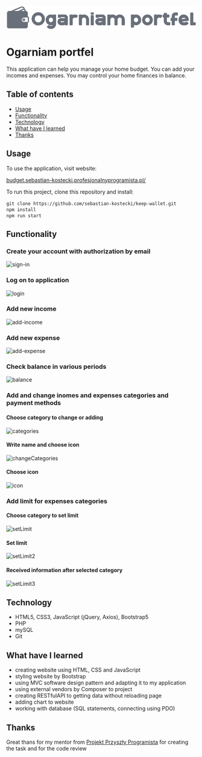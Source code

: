 ![title](public/img/title.png)
# Ogarniam portfel
This application can help you manage your home budget. You can add your incomes and expenses. You may control your home finances in balance.
## Table of contents
- [Usage](#usage)
- [Functionality](#functionality)
- [Technology](#technology)
- [What have I learned](#what-have-i-learned)
- [Thanks](#thanks)

## Usage
To use the application, visit website:

[budget.sebastian-kostecki.profesjonalnyprogramista.pl/](https://budget.sebastian-kostecki.profesjonalnyprogramista.pl/)


To run this project, clone this repository and install:
```
git clone https://github.com/sebastian-kostecki/keep-wallet.git
npm install
npm run start
```
## Functionality
### Create your account with authorization by email
![sign-in](https://user-images.githubusercontent.com/90949880/168167932-6c4bd743-143d-4b41-8349-aa96691c9a9b.jpg)

### Log on to application
![login](https://user-images.githubusercontent.com/90949880/168168335-1b829fd5-f37b-40ac-b6d9-041f1d8947a8.jpg)

### Add new income
![add-income](https://user-images.githubusercontent.com/90949880/168168413-a3686d0b-f5d8-422f-907d-a33a596c2f4b.jpg)

### Add new expense
![add-expense](https://user-images.githubusercontent.com/90949880/168168632-da414d7b-069b-4f5d-9b40-66c0b431f2f8.jpg)

### Check balance in various periods
![balance](https://user-images.githubusercontent.com/90949880/168168732-752ba626-45d8-4ef3-8ff2-4f0370f9ccb4.jpg)

### Add and change inomes and expenses categories and payment methods
#### Choose category to change or adding
![categories](https://user-images.githubusercontent.com/90949880/168168861-0ae3fa74-6164-4202-844d-f41d8a7dc476.jpg)
#### Write name and choose icon
![changeCategories](https://user-images.githubusercontent.com/90949880/168169322-603a10b1-31a2-4e48-88ba-1f5cca74a5db.jpg)
#### Choose icon
![icon](https://user-images.githubusercontent.com/90949880/168169340-fc0e3fdd-03e7-4a88-a522-0865937abe77.jpg)

### Add limit for expenses categories
#### Choose category to set limit
![setLimit](https://user-images.githubusercontent.com/90949880/168168985-18473a2a-916a-431e-bb30-3c0658e4d572.jpg)
#### Set limit
![setLimit2](https://user-images.githubusercontent.com/90949880/168169005-6c5c147d-c66d-4691-bac1-3953a337737f.jpg)
#### Received information after selected category
![setLimit3](https://user-images.githubusercontent.com/90949880/168169765-5072a76e-a1fc-4392-8425-84072d1bd3dc.jpg)

## Technology
- HTML5, CSS3, JavaScript (jQuery, Axios), Bootstrap5
- PHP
- mySQL
- Git

## What have I learned
- creating website using HTML, CSS and JavaScript
- styling website by Bootstrap
- using MVC software design pattern and adapting it to my application
- using external vendors by Composer to project
- creating RESTfulAPI to getting data without reloading page
- adding chart to website
- working with database (SQL statements, connecting using PDO)

## Thanks
Great thans for my mentor from [Projekt Przyszły Programista](https://przyszlyprogramista.pl/) for creating the task and for the code review
